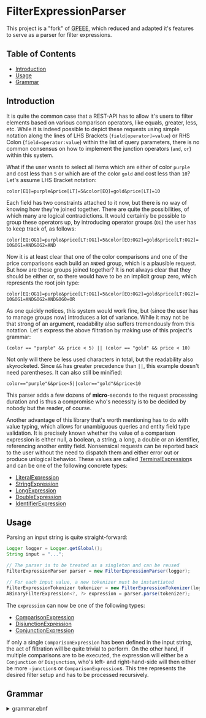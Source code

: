 <!-- This file is rendered by https://github.com/BlvckBytes/readme_helper -->

# FilterExpressionParser

This project is a "fork" of [GPEEE](https://github.com/BlvckBytes/GPEEE), which reduced and adapted it's features to serve as a parser for filter expressions.

## Table of Contents
- [Introduction](#introduction)
- [Usage](#usage)
- [Grammar](#grammar)

## Introduction

It is quite the common case that a REST-API has to allow it's users to filter elements based on various comparison operators, like equals, greater, less, etc. While it is indeed possible to depict these requests using simple notation along the lines of LHS Brackets (`field[operator]=value`) or RHS Colon (`field=operator:value`) within the list of query parameters, there is no common consensus on how to implement the junction operators (`and`, `or`) within this system.

What if the user wants to select all items which are either of color `purple` and cost less than `5` or which are of the color `gold` and cost less than `10`? Let's assume LHS Bracket notation:

`color[EQ]=purple&price[LT]=5&color[EQ]=gold&price[LT]=10`

Each field has two constraints attached to it now, but there is no way of knowing how they're joined together. There are quite the possibilities, of which many are logical contradictions. It would certainly be possible to group these operators up, by introducing operator groups (`OG`) the user has to keep track of, as follows:

`color[EQ:OG1]=purple&price[LT:OG1]=5&color[EQ:OG2]=gold&price[LT:OG2]=10&OG1=AND&OG2=AND`

Now it is at least clear that one of the color comparisons and one of the price comparisons each build an `AND`ed group, which is a plausible request. But how are these groups joined together? It is not always clear that they should be either or, so there would have to be an implicit group zero, which represents the root join type:

`color[EQ:OG1]=purple&price[LT:OG1]=5&color[EQ:OG2]=gold&price[LT:OG2]=10&OG1=AND&OG2=AND&OG0=OR`

As one quickly notices, this system would work fine, but (since the user has to manage groups now) introduces a lot of variance. While it may not be that strong of an argument, readability also suffers tremendously from this notation. Let's express the above filtration by making use of this project's grammar:

`(color == "purple" && price < 5) || (color == "gold" && price < 10)`

Not only will there be less used characters in total, but the readability also skyrocketed. Since `&&` has greater precedence than `||`, this example doesn't need parentheses. It can also still be minified:

`color=="purple"&&price<5||color=="gold"&&price<10`

This parser adds a few dozens of **micro**-seconds to the request processing duration and is thus
a compromise who's necessity is to be decided by nobody but the reader, of course.

Another advantage of this library that's worth mentioning has to do with value typing, which allows for unambiguous queries and entity field type validation. It is precisely known whether the value of a comparison expression is either null, a boolean, a string, a long, a double or an identifier, referencing another entity field. Nonsensical requests can be reported back to the user without the need to dispatch them and either error out or produce unlogical behavior. These values are called [TerminalExpression](src/main/java/me/blvckbytes/filterexpressionparser/parser/expression/TerminalExpression.java)s and can be one of the following concrete types:
- [LiteralExpression](src/main/java/me/blvckbytes/filterexpressionparser/parser/expression/LiteralExpression.java)
- [StringExpression](src/main/java/me/blvckbytes/filterexpressionparser/parser/expression/StringExpression.java)
- [LongExpression](src/main/java/me/blvckbytes/filterexpressionparser/parser/expression/LongExpression.java)
- [DoubleExpression](src/main/java/me/blvckbytes/filterexpressionparser/parser/expression/DoubleExpression.java)
- [IdentifierExpression](src/main/java/me/blvckbytes/filterexpressionparser/parser/expression/IdentifierExpression.java)

## Usage

Parsing an input string is quite straight-forward:

```java
Logger logger = Logger.getGlobal();
String input = "...";

// The parser is to be treated as a singleton and can be reused
FilterExpressionParser parser = new FilterExpressionParser(logger);

// For each input value, a new tokenizer must be instantiated
FilterExpressionTokenizer tokenizer = new FilterExpressionTokenizer(logger, input);
ABinaryFilterExpression<?, ?> expression = parser.parse(tokenizer);
```

The `expression` can now be one of the following types:
- [ComparisonExpression](src/main/java/me/blvckbytes/filterexpressionparser/parser/expression/ComparisonExpression.java)
- [DisjunctionExpression](src/main/java/me/blvckbytes/filterexpressionparser/parser/expression/DisjunctionExpression.java)
- [ConjunctionExpression](src/main/java/me/blvckbytes/filterexpressionparser/parser/expression/ConjunctionExpression.java)

If only a single `ComparisonExpression` has been defined in the input string, the act of filtration will be quite trivial to perform. On the other hand, if multiple comparisons are to be executed, the expression will either be a `Conjunction` or `Disjunction`, who's left- and right-hand-side will then either be more `-junction`s or `ComparisonExpression`s. This tree represents the desired filter setup and has to be processed recursively.

## Grammar

<details>
<summary>grammar.ebnf</summary>

```ebnf
Digit ::= [0-9]
Letter ::= [A-Za-z]

Long ::= "-"? Digit+ ("e" Digit+)?
Double ::= "-"? Digit* "." Digit+ ("e" "-"? Digit+)?
Literal ::= "true" | "false" | "null"

# Quotes within string literals need to be escaped
# A trailing i marks the string to be compared as case-insensitively
String ::= '"' ('\"' | [^"])* '"' 'i'?

# Identifiers represent fields to be filtered by
Identifier ::= Letter (Digit | Letter | '_' | '.')*

Value := Long
       | Double
       | String
       | Literal
       | Identifier # Fields can be matched on other fields within
                    # the same object as well, not just static values

ComparisonOperator ::= ">"   # Greater than
                     | "<"   # Less than
                     | ">="  # Greater than or equal
                     | "<="  # Less than or equal
                     | "=="  # Equals
                     | "!="  # Not Equals
                     | "?"   # Regex match
                     | ">%"  # Starts with
                     | "<%"  # Ends with
                     | "%"   # Contains
                     | "%%"  # Contains fuzzy

DisjunctionExpression ::= ConjunctionExpression ("||" ConjunctionExpression)*
ConjunctionExpression ::= ParenthesesExpression ("&&" ParenthesesExpression)*
ParenthesesExpression ::= ("(" FilterExpression ")") | ComparisonExpression
ComparisonExpression ::= Identifier ComparisonOperator Value
FilterExpression ::= DisjunctionExpression
```
</details>


